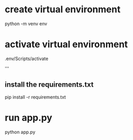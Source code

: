 
# create virtual environment
python -m venv env 
# activate virtual environment
.env/Scripts/activate

'''
## install the requirements.txt
pip install -r requirements.txt

# run app.py

python app.py







